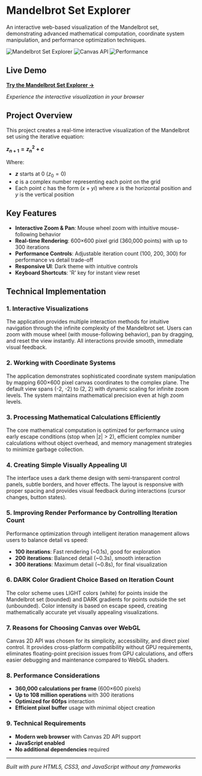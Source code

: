 # Mandelbrot Set Explorer

An interactive web-based visualization of the Mandelbrot set, demonstrating advanced mathematical computation, coordinate system manipulation, and performance optimization techniques.

![Mandelbrot Set Explorer](https://img.shields.io/badge/Status-Complete-brightgreen)
![Canvas API](https://img.shields.io/badge/API-Canvas%202D-blue)
![Performance](https://img.shields.io/badge/Performance-Optimized-orange)

## Live Demo

**[Try the Mandelbrot Set Explorer →](https://praveen5566.github.io/mandelbrot-explorer-canvas/)**

*Experience the interactive visualization in your browser*

## Project Overview

This project creates a real-time interactive visualization of the Mandelbrot set using the iterative equation:

**$z_{n+1} = z_n^2 + c$**

Where:
- **$z$** starts at 0 ($z_0 = 0$)
- **$c$** is a complex number representing each point on the grid
- Each point $c$ has the form $(x + yi)$ where $x$ is the horizontal position and $y$ is the vertical position

## Key Features

- **Interactive Zoom & Pan**: Mouse wheel zoom with intuitive mouse-following behavior
- **Real-time Rendering**: 600×600 pixel grid (360,000 points) with up to 300 iterations
- **Performance Controls**: Adjustable iteration count (100, 200, 300) for performance vs detail trade-off
- **Responsive UI**: Dark theme with intuitive controls
- **Keyboard Shortcuts**: 'R' key for instant view reset

## Technical Implementation

### 1. Interactive Visualizations

The application provides multiple interaction methods for intuitive navigation through the infinite complexity of the Mandelbrot set. Users can zoom with mouse wheel (with mouse-following behavior), pan by dragging, and reset the view instantly. All interactions provide smooth, immediate visual feedback.

### 2. Working with Coordinate Systems

The application demonstrates sophisticated coordinate system manipulation by mapping 600×600 pixel canvas coordinates to the complex plane. The default view spans (-2, -2) to (2, 2) with dynamic scaling for infinite zoom levels. The system maintains mathematical precision even at high zoom levels.

### 3. Processing Mathematical Calculations Efficiently

The core mathematical computation is optimized for performance using early escape conditions (stop when |z| > 2), efficient complex number calculations without object overhead, and memory management strategies to minimize garbage collection.

### 4. Creating Simple Visually Appealing UI

The interface uses a dark theme design with semi-transparent control panels, subtle borders, and hover effects. The layout is responsive with proper spacing and provides visual feedback during interactions (cursor changes, button states).

### 5. Improving Render Performance by Controlling Iteration Count

Performance optimization through intelligent iteration management allows users to balance detail vs speed:
- **100 iterations**: Fast rendering (~0.1s), good for exploration
- **200 iterations**: Balanced detail (~0.3s), smooth interaction  
- **300 iterations**: Maximum detail (~0.8s), for final visualization

### 6. DARK Color Gradient Choice Based on Iteration Count

The color scheme uses LIGHT colors (white) for points inside the Mandelbrot set (bounded) and DARK gradients for points outside the set (unbounded). Color intensity is based on escape speed, creating mathematically accurate yet visually appealing visualizations.

### 7. Reasons for Choosing Canvas over WebGL

Canvas 2D API was chosen for its simplicity, accessibility, and direct pixel control. It provides cross-platform compatibility without GPU requirements, eliminates floating-point precision issues from GPU calculations, and offers easier debugging and maintenance compared to WebGL shaders.

### 8. Performance Considerations

- **360,000 calculations per frame** (600×600 pixels)
- **Up to 108 million operations** with 300 iterations
- **Optimized for 60fps** interaction
- **Efficient pixel buffer** usage with minimal object creation


### 9.  Technical Requirements

- **Modern web browser** with Canvas 2D API support
- **JavaScript enabled**
- **No additional dependencies** required

---

*Built with pure HTML5, CSS3, and JavaScript without any frameworks* 